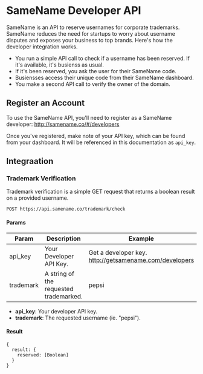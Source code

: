# SameName Developer API

SameName is an API to reserve usernames for corporate trademarks. SameName reduces the need for startups to worry about username disputes and
exposes your business to top brands. Here's how the developer integration works.

  - You run a simple API call to check if a username has been reserved. If it's available, it's busienss as usual.
  - If it's been reserved, you ask the user for their SameName code.
  - Busiensses access their unique code from their SameName dashboard.
  - You make a second API call to verify the owner of the domain.

## Register an Account

To use the SameName API, you'll need to register as a SameName developer:
http://samename.co/#/developers

Once you've registered, make note of your API key, which can be found from your dashboard. It will be referenced
in this documentation as `api_key`.

## Integraation

### Trademark Verification

Trademark verification is a simple GET request that returns a boolean result on a provided username.

    POST https://api.samename.co/trademark/check
    
#### Params

Param         | Description                             | Example
------------- | --------------------------------------- | --------------
api_key       | Your Developer API Key.                 | Get a developer key. http://getsamename.com/developers
trademark     | A string of the requested trademarked.  | pepsi

- **api_key**: Your developer API key.
- **trademark**: The requested username (ie. "pepsi").
    
#### Result

    {
      result: {
        reserved: [Boolean]
      }
    }

